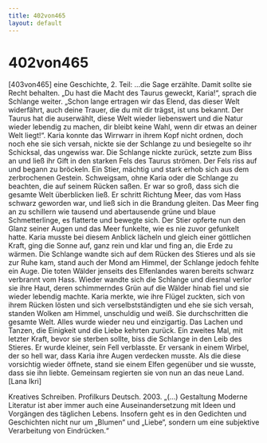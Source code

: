 ```yaml
---
title: 402von465
layout: default
---
```




# 402von465


[403von465] eine Geschichte, 2. Teil: ...die Sage erzählte. Damit sollte sie Recht behalten.
„Du hast die Macht des Taurus geweckt, Karia!“, sprach die Schlange weiter. „Schon lange ertragen wir das Elend, das dieser Welt widerfährt, auch deine Trauer, die du mit dir trägst, ist uns bekannt. Der Taurus hat die auserwählt, diese Welt wieder liebenswert und die Natur wieder lebendig zu machen, dir bleibt keine Wahl, wenn dir etwas an deiner Welt liegt!“. Karia konnte das Wirrwarr in ihrem Kopf nicht ordnen, doch noch ehe sie sich versah, nickte sie der Schlange zu und besiegelte so ihr Schicksal, das ungewiss war.
Die Schlange nickte zurück, setzte zum Biss an und ließ ihr Gift in den starken Fels des Taurus strömen. Der Fels riss auf und begann zu bröckeln. Ein Stier, mächtig und stark erhob sich aus dem zerbrochenen Gestein.
Schweigsam, ohne Karia oder die Schlange zu beachten, die auf seinem Rücken saßen. Er war so groß, dass sich die gesamte Welt überblicken ließ. Er schritt Richtung Meer, das vom Hass schwarz geworden war, und ließ sich in die Brandung gleiten. Das Meer fing an zu schillern wie tausend und abertausende grüne und blaue Schmetterlinge, es flatterte und bewegte sich. Der Stier opferte nun den Glanz seiner Augen und das Meer funkelte, wie es nie zuvor gefunkelt hatte. Karia musste bei diesem Anblick lächeln und gleich einer göttlichen Kraft, ging die Sonne auf, ganz rein und klar und fing an, die Erde zu wärmen. Die Schlange wandte sich auf dem Rücken des Stieres und als sie zur Ruhe kam, stand auch der Mond am Himmel, der Schlange jedoch fehlte ein Auge.
Die toten Wälder jenseits des Elfenlandes waren bereits schwarz verbrannt vom Hass. Wieder wandte sich die Schlange und diesmal verlor sie ihre Haut, deren schimmerndes Grün auf die Wälder hinab fiel und sie wieder lebendig machte.
Karia merkte, wie ihre Flügel zuckten, sich von ihrem Rücken lösten und sich verselbstständigten und ehe sie sich versah, standen Wolken am Himmel, unschuldig und weiß. Sie durchschritten die gesamte Welt. Alles wurde wieder neu und einzigartig. Das Lachen und Tanzen, die Einigkeit und die Liebe kehrten zurück. Ein zweites Mal, mit letzter Kraft, bevor sie sterben sollte, biss die Schlange in den Leib des Stieres. Er wurde kleiner, sein Fell verblasste. Er versank in einem Wirbel, der so hell war, dass Karia ihre Augen verdecken musste. Als die diese vorsichtig wieder öffnete, stand sie einem Elfen gegenüber und sie wusste, dass sie ihn liebte. Gemeinsam regierten sie von nun an das neue Land. [Lana Ikri]


Kreatives Schreiben. Profilkurs Deutsch. 2003.
„(...) Gestaltung Moderne Literatur ist aber immer auch eine Auseinandersetzung mit Ideen und Vorgängen des täglichen Lebens. Insofern geht es in den Gedichten und Geschichten nicht nur um „Blumen“ und „Liebe“, sondern um eine subjektive Verarbeitung von Eindrücken.“
